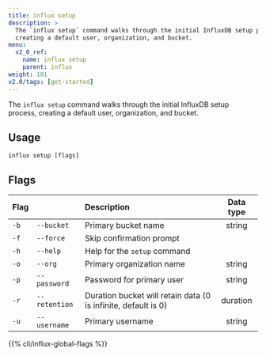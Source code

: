 ```yaml
---
title: influx setup
description: >
  The `influx setup` command walks through the initial InfluxDB setup process,
  creating a default user, organization, and bucket.
menu:
  v2_0_ref:
    name: influx setup
    parent: influx
weight: 101
v2.0/tags: [get-started]
---
```


The `influx setup` command walks through the initial InfluxDB setup process,
creating a default user, organization, and bucket.

## Usage
```
influx setup [flags]
```

## Flags
| Flag |               | Description                                                    | Data type |
|:---- |:---           |:-----------                                                    |:---------:|
| `-b` | `--bucket`    | Primary bucket name                                            | string    |
| `-f` | `--force`     | Skip confirmation prompt                                       |           |
| `-h` | `--help`      | Help for the `setup` command                                   |           |
| `-o` | `--org`       | Primary organization name                                      | string    |
| `-p` | `--password`  | Password for primary user                                      | string    |
| `-r` | `--retention` | Duration bucket will retain data (0 is infinite, default is 0) | duration  |
| `-u` | `--username`  | Primary username                                               | string    |

{{% cli/influx-global-flags %}}
